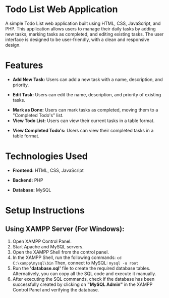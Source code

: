 # Todo List Web Application
A simple Todo List web application built using HTML, CSS, JavaScript, and PHP. This application allows users to manage their daily tasks by adding new tasks, marking tasks as completed, and editing existing tasks. The user interface is designed to be user-friendly, with a clean and responsive design.

# Features
+ **Add New Task:** Users can add a new task with a name, description, and priority.
- **Edit Task:** Users can edit the name, description, and priority of existing tasks.
* **Mark as Done:** Users can mark tasks as completed, moving them to a "Completed Todo's" list.
* **View Todo List:** Users can view their current tasks in a table format.
- **View Completed Todo's:** Users can view their completed tasks in a table format.

# Technologies Used
+ **Frontend:** HTML, CSS, JavaScript
* **Backend:** PHP
- **Database:** MySQL

# Setup Instructions
## Using XAMPP Server (For Windows):
1. Open XAMPP Control Panel.
2. Start Apache and MySQL servers.
3. Open the XAMPP Shell from the control panel.
4. In the XAMPP Shell, run the following commands:
   ```cd C:\xampp\mysql\bin```
   Then, connect to MySQL:
   ```mysql -u root```
5. Run the **'database.sql'** file to create the required database tables. Alternatively, you can copy all the SQL code and execute it manually.
6. After executing the SQL commands, check if the database has been successfully created by clicking on **"MySQL Admin"** in the XAMPP Control Panel and verifying the database.

